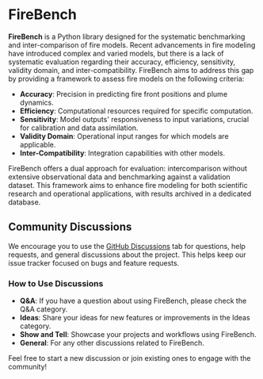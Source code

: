 # FireBench

**FireBench** is a Python library designed for the systematic benchmarking and inter-comparison of fire models.
Recent advancements in fire modeling have introduced complex and varied models, but there is a lack of systematic evaluation regarding their accuracy, efficiency, sensitivity, validity domain, and inter-compatibility.
FireBench aims to address this gap by providing a framework to assess fire models on the following criteria:

- **Accuracy**: Precision in predicting fire front positions and plume dynamics.
- **Efficiency**: Computational resources required for specific computation.
- **Sensitivity**: Model outputs' responsiveness to input variations, crucial for calibration and data assimilation.
- **Validity Domain**: Operational input ranges for which models are applicable.
- **Inter-Compatibility**: Integration capabilities with other models.

FireBench offers a dual approach for evaluation: intercomparison without extensive observational data and benchmarking against a validation dataset. This framework aims to enhance fire modeling for both scientific research and operational applications, with results archived in a dedicated database.

## Community Discussions

We encourage you to use the [GitHub Discussions](https://github.com/wirc-sjsu/firebench/discussions) tab for questions, help requests, and general discussions about the project. This helps keep our issue tracker focused on bugs and feature requests.

### How to Use Discussions

- **Q&A**: If you have a question about using FireBench, please check the Q&A category.
- **Ideas**: Share your ideas for new features or improvements in the Ideas category.
- **Show and Tell**: Showcase your projects and workflows using FireBench.
- **General**: For any other discussions related to FireBench.

Feel free to start a new discussion or join existing ones to engage with the community!
